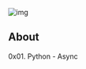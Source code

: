 ![img](https://assets.imaginablefutures.com/media/images/ALX_Logo.max-200x150.png)

## About

0x01. Python - Async
